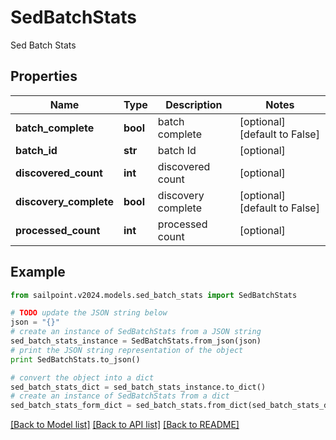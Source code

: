 # SedBatchStats

Sed Batch Stats

## Properties

Name | Type | Description | Notes
------------ | ------------- | ------------- | -------------
**batch_complete** | **bool** | batch complete | [optional] [default to False]
**batch_id** | **str** | batch Id | [optional] 
**discovered_count** | **int** | discovered count | [optional] 
**discovery_complete** | **bool** | discovery complete | [optional] [default to False]
**processed_count** | **int** | processed count | [optional] 

## Example

```python
from sailpoint.v2024.models.sed_batch_stats import SedBatchStats

# TODO update the JSON string below
json = "{}"
# create an instance of SedBatchStats from a JSON string
sed_batch_stats_instance = SedBatchStats.from_json(json)
# print the JSON string representation of the object
print SedBatchStats.to_json()

# convert the object into a dict
sed_batch_stats_dict = sed_batch_stats_instance.to_dict()
# create an instance of SedBatchStats from a dict
sed_batch_stats_form_dict = sed_batch_stats.from_dict(sed_batch_stats_dict)
```
[[Back to Model list]](../README.md#documentation-for-models) [[Back to API list]](../README.md#documentation-for-api-endpoints) [[Back to README]](../README.md)


